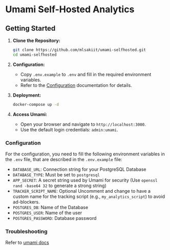 # Umami Self-Hosted Analytics

## Getting Started

1.  **Clone the Repository:**

    ```bash
    git clone https://github.com/mlsakiit/umami-selfhosted.git
    cd umami-selfhosted
    ```

2.  **Configuration:**

    - Copy `.env.example` to `.env` and fill in the required environment variables.
    - Refer to the [Configuration](#configuration) documentation for details.

3.  **Deployment:**

    ```bash
    docker-compose up -d
    ```

4.  **Access Umami:**

    - Open your browser and navigate to `http://localhost:3000`.
    - Use the default login credentials: `admin:umami`.

### Configuration

For the configuration, you need to fill the following environment variables in the `.env` file, that are described in the `.env.example` file:

- `DATABASE_URL`: Connection string for your PostgreSQL Database
- `DATABASE_TYPE`: Must be set to `postgresql`
- `APP_SECRET`: A secret string used by Umami for security (Use `openssl rand -base64 32` to generate a strong string)
- `TRACKER_SCRIPT_NAME`: Optional Uncomment and change to have a custom name for the tracking script (e.g., `my_analytics_script`) to avoid ad-blockers.
- `POSTGRES_DB`: Name of the Database
- `POSTGRES_USER`: Name of the user
- `POSTGRES_PASSWORD`: Database password

### Troubleshooting

Refer to [umami docs](https://umami.is/docs)
